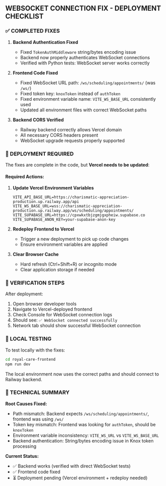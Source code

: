 ## WEBSOCKET CONNECTION FIX - DEPLOYMENT CHECKLIST

### ✅ COMPLETED FIXES

1. **Backend Authentication Fixed**

   - Fixed `TokenAuthMiddleware` string/bytes encoding issue
   - Backend now properly authenticates WebSocket connections
   - Verified with Python tests: WebSocket server works correctly

2. **Frontend Code Fixed**

   - Fixed WebSocket URL path: `/ws/scheduling/appointments/` (was `/ws/`)
   - Fixed token key: `knoxToken` instead of `authToken`
   - Fixed environment variable name: `VITE_WS_BASE_URL` consistently used
   - Updated all environment files with correct WebSocket paths

3. **Backend CORS Verified**
   - Railway backend correctly allows Vercel domain
   - All necessary CORS headers present
   - WebSocket upgrade requests properly supported

### 🔄 DEPLOYMENT REQUIRED

The fixes are complete in the code, but **Vercel needs to be updated**:

#### Required Actions:

1. **Update Vercel Environment Variables**

   ```
   VITE_API_BASE_URL=https://charismatic-appreciation-production.up.railway.app/api
   VITE_WS_BASE_URL=wss://charismatic-appreciation-production.up.railway.app/ws/scheduling/appointments/
   VITE_SUPABASE_URL=https://cpxwkxtbjzgmjgxpheiw.supabase.co
   VITE_SUPABASE_ANON_KEY=your-supabase-anon-key
   ```

2. **Redeploy Frontend to Vercel**

   - Trigger a new deployment to pick up code changes
   - Ensure environment variables are applied

3. **Clear Browser Cache**
   - Hard refresh (Ctrl+Shift+R) or incognito mode
   - Clear application storage if needed

### 🧪 VERIFICATION STEPS

After deployment:

1. Open browser developer tools
2. Navigate to Vercel-deployed frontend
3. Check Console for WebSocket connection logs
4. Should see: `✅ WebSocket connected successfully`
5. Network tab should show successful WebSocket connection

### 🔧 LOCAL TESTING

To test locally with the fixes:

```bash
cd royal-care-frontend
npm run dev
```

The local environment now uses the correct paths and should connect to Railway backend.

### 📝 TECHNICAL SUMMARY

**Root Causes Fixed:**

- Path mismatch: Backend expects `/ws/scheduling/appointments/`, frontend was using `/ws/`
- Token key mismatch: Frontend was looking for `authToken`, should be `knoxToken`
- Environment variable inconsistency: `VITE_WS_URL` vs `VITE_WS_BASE_URL`
- Backend authentication: String/bytes encoding issue in Knox token processing

**Current Status:**

- ✅ Backend works (verified with direct WebSocket tests)
- ✅ Frontend code fixed
- ⏳ Deployment pending (Vercel environment + redeploy needed)
